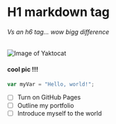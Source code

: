 # H1 markdown tag
###### Vs an h6 tag... wow bigg difference
![Image of Yaktocat](https://octodex.github.com/images/yaktocat.png)
#### cool pic !!!
``` javascript
var myVar = "Hello, world!";
```
- [ ] Turn on GitHub Pages
- [ ] Outline my portfolio
- [ ] Introduce myself to the world
